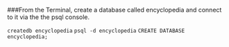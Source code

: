 ###From the Terminal, create a database called encyclopedia and connect to it via the the psql console.

`createdb encyclopedia`
`psql -d encyclopedia`
`CREATE DATABASE encyclopedia;`

